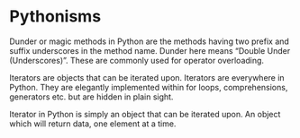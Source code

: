 # Pythonisms

Dunder or magic methods in Python are the methods having two prefix and suffix underscores in the method name. Dunder here means “Double Under (Underscores)”. These are commonly used for operator overloading.

Iterators are objects that can be iterated upon. Iterators are everywhere in Python. They are elegantly implemented within for loops, comprehensions, generators etc. but are hidden in plain sight.

Iterator in Python is simply an object that can be iterated upon. An object which will return data, one element at a time.